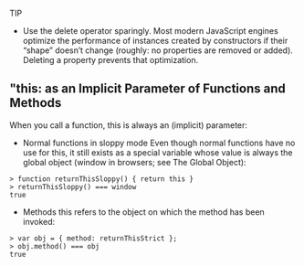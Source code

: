TIP
- Use the delete operator sparingly. Most modern JavaScript engines optimize the performance of instances created by constructors if their “shape” doesn’t change (roughly: no properties are removed or added). Deleting a property prevents that optimization.



## "this: as an Implicit Parameter of Functions and Methods
When you call a function, this is always an (implicit) parameter:


- Normal functions in sloppy mode
Even though normal functions have no use for this, it still exists as a special variable whose value is always the global object (window in browsers; see The Global Object):
```
> function returnThisSloppy() { return this }
> returnThisSloppy() === window
true
```

- Methods
this refers to the object on which the method has been invoked:
```
> var obj = { method: returnThisStrict };
> obj.method() === obj
true
```
